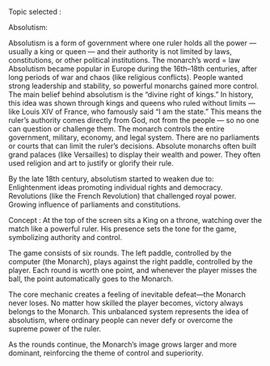 Topic selected :

Absolutism:


Absolutism is a form of government where one ruler holds all the power — usually a king or queen — and their authority is not limited by laws, constitutions, or other political institutions. 
The monarch’s word = law
Absolutism became popular in Europe during the 16th–18th centuries, after long periods of war and chaos (like religious conflicts). People wanted strong leadership and stability, so powerful monarchs gained more control.
The main belief behind absolutism is the “divine right of kings.”
In history, this idea was shown through kings and queens who ruled without limits — like Louis XIV of France, who famously said “I am the state.”
This means the ruler’s authority comes directly from God, not from the people — so no one can question or challenge them.
The monarch controls the entire government, military, economy, and legal system.
There are no parliaments or courts that can limit the ruler’s decisions.
Absolute monarchs often built grand palaces (like Versailles) to display their wealth and power.
They often used religion and art to justify or glorify their rule.

By the late 18th century, absolutism started to weaken due to:
Enlightenment ideas promoting individual rights and democracy.
Revolutions (like the French Revolution) that challenged royal power.
Growing influence of parliaments and constitutions.



Concept :
At the top of the screen sits a King on a throne, watching over the match like a powerful ruler. His presence sets the tone for the game, symbolizing authority and control.

The game consists of six rounds. The left paddle, controlled by the computer (the Monarch), plays against the right paddle, controlled by the player. Each round is worth one point, and whenever the player misses the ball, the point automatically goes to the Monarch.

The core mechanic creates a feeling of inevitable defeat—the Monarch never loses. No matter how skilled the player becomes, victory always belongs to the Monarch. This unbalanced system represents the idea of absolutism, where ordinary people can never defy or overcome the supreme power of the ruler.

As the rounds continue, the Monarch’s image grows larger and more dominant, reinforcing the theme of control and superiority.
